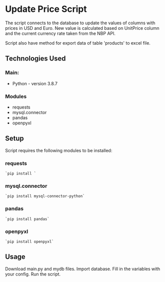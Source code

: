 # Update Price Script

The script connects to the database to update the values of
columns with prices in USD and Euro.
New value is calculated based on UnitPrice column and the 
current currency rate taken from the NBP API.

Script also have method for export data of table 'products'
to excel file. 

## Technologies Used

### Main:
- Python - version 3.8.7

### Modules
- requests
- mysql.connector
- pandas
- openpyxl

## Setup

Script requires the following modules to be installed:

### requests

    `pip install `

### mysql.connector

    `pip install mysql-connector-python`

### pandas

    `pip install pandas`

### openpyxl

    `pip install openpyxl`

## Usage 

Download main.py and mydb files. 
Import database. 
Fill in the variables with your config.
Run the script.